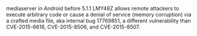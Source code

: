 mediaserver in Android before 5.1.1 LMY48Z allows remote attackers to execute arbitrary code or cause a denial of service (memory corruption) via a crafted media file, aka internal bug 17769851, a different vulnerability than CVE-2015-6616, CVE-2015-8506, and CVE-2015-8507.